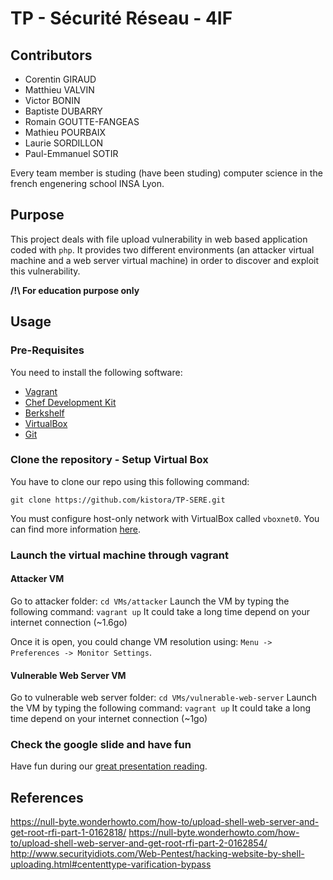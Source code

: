 # TP - Sécurité Réseau - 4IF

## Contributors

- Corentin GIRAUD  
- Matthieu VALVIN 
- Victor BONIN
- Baptiste DUBARRY
- Romain GOUTTE-FANGEAS
- Mathieu POURBAIX
- Laurie SORDILLON
- Paul-Emmanuel SOTIR

Every team member is studing (have been studing) computer science in the french engenering school INSA Lyon.

## Purpose

This project deals with file upload vulnerability in web based application coded with `php`. It provides two different environments (an attacker virtual machine and a web server virtual machine) in order to discover and exploit this vulnerability.

__/!\ For education purpose only__

## Usage

### Pre-Requisites

You need to install the following software:

- [Vagrant](https://docs.docker.com/install/)
- [Chef Development Kit](https://downloads.chef.io/chefdk)
- [Berkshelf](https://github.com/berkshelf/berkshelf)
- [VirtualBox](https://www.virtualbox.org/)
- [Git](https://git-scm.com/)

### Clone the repository - Setup Virtual Box

You have to clone our repo using this following command:

`git clone https://github.com/kistora/TP-SERE.git`

You must configure host-only network with VirtualBox called `vboxnet0`. You can find more information [here](https://blogs.oracle.com/scoter/networking-in-virtualbox-v2).

### Launch the virtual machine through vagrant

#### Attacker VM

Go to attacker folder: 
`cd VMs/attacker`
Launch the VM by typing the following command:
`vagrant up`
It could take a long time depend on your internet connection (~1.6go)

Once it is open, you could change VM resolution using: `Menu -> Preferences -> Monitor Settings`.

#### Vulnerable Web Server VM

Go to vulnerable web server folder: 
`cd VMs/vulnerable-web-server`
Launch the VM by typing the following command:
`vagrant up`
It could take a long time depend on your internet connection (~1go)

### Check the google slide and have fun

Have fun during our [great presentation reading](https://docs.google.com/presentation/d/1Pj7vlkYo4XZdgI_VLuQKBqFX3w56eWvO7N-lTY_CPpA/edit?usp=sharing).

## References

https://null-byte.wonderhowto.com/how-to/upload-shell-web-server-and-get-root-rfi-part-1-0162818/
https://null-byte.wonderhowto.com/how-to/upload-shell-web-server-and-get-root-rfi-part-2-0162854/
http://www.securityidiots.com/Web-Pentest/hacking-website-by-shell-uploading.html#cententtype-varification-bypass
